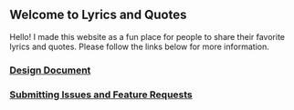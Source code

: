 ## Welcome to Lyrics and Quotes
Hello! I made this website as a fun place for people to share their favorite lyrics and quotes. Please follow the links below for more information.
### [Design Document](adam100150.github.io/lyricsandquotes)
### [Submitting Issues and Feature Requests](github.com/adam100150/lyrics-and-quotes/issues)

